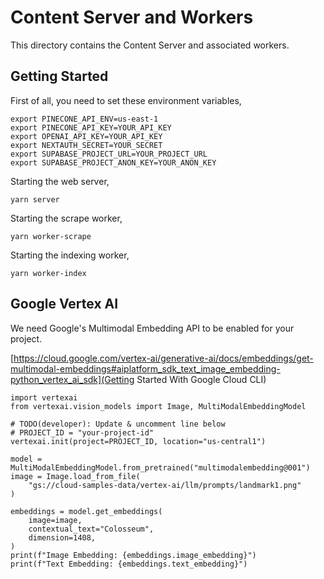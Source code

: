 # Content Server and Workers

This directory contains the Content Server and associated workers.

## Getting Started

First of all, you need to set these environment variables,

```
export PINECONE_API_ENV=us-east-1
export PINECONE_API_KEY=YOUR_API_KEY
export OPENAI_API_KEY=YOUR_API_KEY
export NEXTAUTH_SECRET=YOUR_SECRET
export SUPABASE_PROJECT_URL=YOUR_PROJECT_URL
export SUPABASE_PROJECT_ANON_KEY=YOUR_ANON_KEY
```

Starting the web server,

```
yarn server
```

Starting the scrape worker,

```
yarn worker-scrape
```

Starting the indexing worker,

```
yarn worker-index
```

## Google Vertex AI

We need Google's Multimodal Embedding API to be enabled for your project.

[https://cloud.google.com/vertex-ai/generative-ai/docs/embeddings/get-multimodal-embeddings#aiplatform_sdk_text_image_embedding-python_vertex_ai_sdk](Getting Started With Google Cloud CLI)

```
import vertexai
from vertexai.vision_models import Image, MultiModalEmbeddingModel

# TODO(developer): Update & uncomment line below
# PROJECT_ID = "your-project-id"
vertexai.init(project=PROJECT_ID, location="us-central1")

model = MultiModalEmbeddingModel.from_pretrained("multimodalembedding@001")
image = Image.load_from_file(
    "gs://cloud-samples-data/vertex-ai/llm/prompts/landmark1.png"
)

embeddings = model.get_embeddings(
    image=image,
    contextual_text="Colosseum",
    dimension=1408,
)
print(f"Image Embedding: {embeddings.image_embedding}")
print(f"Text Embedding: {embeddings.text_embedding}")
```
